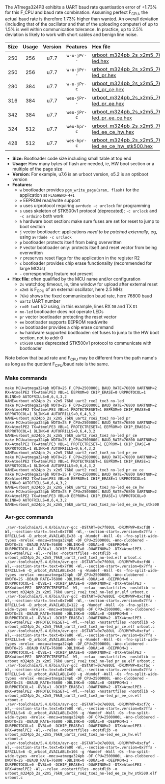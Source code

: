 The ATmega324PB exhibits a UART baud rate quantisation error of +1.73% for this F_CPU and baud rate combination. Assuming perfect F<sub>CPU</sub>, the actual baud rate is therefore 1.73% higher than wanted. An overall deviation (including that of the oscillator and that of the uploading computer) of up to 1.5% is well within communication tolerance. In practice, up to 2.5% deviation is likely to work with short cables and benign line noise.

|Size|Usage|Version|Features|Hex file|
|:-:|:-:|:-:|:-:|:--|
|250|256|u7.7|`w-u-jPr--`|[urboot_m324pb_2s_x2m5_76k8_uart2_rxe2_txe3_no-led.hex](https://raw.githubusercontent.com/stefanrueger/urboot.hex/main/mcus/atmega324pb/watchdog_2_s/external_oscillator/+2m500000_hz/++76k8_baud/uart2_rxe2_txe3/no-led/urboot_m324pb_2s_x2m5_76k8_uart2_rxe2_txe3_no-led.hex)|
|250|256|u7.7|`w-u-jPr--`|[urboot_m324pb_2s_x2m5_76k8_uart2_rxe2_txe3_no-led_pr.hex](https://raw.githubusercontent.com/stefanrueger/urboot.hex/main/mcus/atmega324pb/watchdog_2_s/external_oscillator/+2m500000_hz/++76k8_baud/uart2_rxe2_txe3/no-led/urboot_m324pb_2s_x2m5_76k8_uart2_rxe2_txe3_no-led_pr.hex)|
|280|384|u7.7|`w-u-jPr-c`|[urboot_m324pb_2s_x2m5_76k8_uart2_rxe2_txe3_no-led_pr_ce.hex](https://raw.githubusercontent.com/stefanrueger/urboot.hex/main/mcus/atmega324pb/watchdog_2_s/external_oscillator/+2m500000_hz/++76k8_baud/uart2_rxe2_txe3/no-led/urboot_m324pb_2s_x2m5_76k8_uart2_rxe2_txe3_no-led_pr_ce.hex)|
|316|384|u7.7|`weu-jPr--`|[urboot_m324pb_2s_x2m5_76k8_uart2_rxe2_txe3_no-led_pr_ee.hex](https://raw.githubusercontent.com/stefanrueger/urboot.hex/main/mcus/atmega324pb/watchdog_2_s/external_oscillator/+2m500000_hz/++76k8_baud/uart2_rxe2_txe3/no-led/urboot_m324pb_2s_x2m5_76k8_uart2_rxe2_txe3_no-led_pr_ee.hex)|
|342|384|u7.7|`weu-jPr-c`|[urboot_m324pb_2s_x2m5_76k8_uart2_rxe2_txe3_no-led_pr_ee_ce.hex](https://raw.githubusercontent.com/stefanrueger/urboot.hex/main/mcus/atmega324pb/watchdog_2_s/external_oscillator/+2m500000_hz/++76k8_baud/uart2_rxe2_txe3/no-led/urboot_m324pb_2s_x2m5_76k8_uart2_rxe2_txe3_no-led_pr_ee_ce.hex)|
|324|512|u7.7|`weu-hpr-c`|[urboot_m324pb_2s_x2m5_76k8_uart2_rxe2_txe3_no-led_ee_ce_hw.hex](https://raw.githubusercontent.com/stefanrueger/urboot.hex/main/mcus/atmega324pb/watchdog_2_s/external_oscillator/+2m500000_hz/++76k8_baud/uart2_rxe2_txe3/no-led/urboot_m324pb_2s_x2m5_76k8_uart2_rxe2_txe3_no-led_ee_ce_hw.hex)|
|428|512|u7.7|`wes-hpr-c`|[urboot_m324pb_2s_x2m5_76k8_uart2_rxe2_txe3_no-led_ee_ce_hw_stk500.hex](https://raw.githubusercontent.com/stefanrueger/urboot.hex/main/mcus/atmega324pb/watchdog_2_s/external_oscillator/+2m500000_hz/++76k8_baud/uart2_rxe2_txe3/no-led/urboot_m324pb_2s_x2m5_76k8_uart2_rxe2_txe3_no-led_ee_ce_hw_stk500.hex)|

- **Size:** Bootloader code size including small table at top end
- **Usage:** How many bytes of flash are needed, ie, HW boot section or a multiple of the page size
- **Version:** For example, u7.6 is an urboot version, o5.2 is an optiboot version
- **Features:**
  + `w` bootloader provides `pgm_write_page(sram, flash)` for the application at `FLASHEND-4+1`
  + `e` EEPROM read/write support
  + `u` uses urprotocol requiring `avrdude -c urclock` for programming
  + `s` uses skeleton of STK500v1 protocol (deprecated); `-c urclock` and `-c arduino` both work
  + `h` hardware boot section: make sure fuses are set for reset to jump to boot section
  + `j` vector bootloader: applications *need to be patched externally*, eg, using `avrdude -c urclock`
  + `p` bootloader protects itself from being overwritten
  + `P` vector bootloader only: protects itself and reset vector from being overwritten
  + `r` preserves reset flags for the application in the register R2
  + `c` bootloader provides chip erase functionality (recommended for large MCUs)
  + `-` corresponding feature not present
- **Hex file:** often qualified by the MCU name and/or configuration
  + `2s` watchdog timeout, ie, time window for upload after external reset
  + `x2m5` is F<sub>CPU</sub> of an external oscillator, here 2.5 MHz
  + `76k8` shows the fixed communication baud rate, here 76800 baud
  + `uart2` UART number
  + `rxd0 txd1` I/O using, in this example, lines RX `D0` and TX `D1`
  + `no-led` bootloader does not operate LEDs
  + `pr` vector bootloader protecting the reset vector
  + `ee` bootloader supports EEPROM read/write
  + `ce` bootloader provides a chip erase command
  + `hw` hardware supported bootloader: set fuses to jump to the HW boot section, not to addr 0
  + `stk500` uses deprecated STK500v1 protocol to communicate with bootloader


Note below that baud rate and F<sub>CPU</sub> may be different from the path name's as long as the quotient F<sub>CPU</sub>/baud rate is the same.

### Make commands
```
make MCU=atmega324pb WDTO=2S F_CPU=2500000L BAUD_RATE=76800 UARTNUM=2 RX=AtmelPE2 TX=AtmelPE3 VBL=1 EEPROM=0 CHIP_ERASE=0 URPROTOCOL=1 BLINK=0 AUTOFRILLS=0,6,4,3,2 NAME=urboot_m324pb_2s_x2m5_76k8_uart2_rxe2_txe3_no-led
make MCU=atmega324pb WDTO=2S F_CPU=2500000L BAUD_RATE=76800 UARTNUM=2 RX=AtmelPE2 TX=AtmelPE3 VBL=1 PROTECTRESET=1 EEPROM=0 CHIP_ERASE=0 URPROTOCOL=1 BLINK=0 AUTOFRILLS=0,6,4,3,2 NAME=urboot_m324pb_2s_x2m5_76k8_uart2_rxe2_txe3_no-led_pr
make MCU=atmega324pb WDTO=2S F_CPU=2500000L BAUD_RATE=76800 UARTNUM=2 RX=AtmelPE2 TX=AtmelPE3 VBL=1 PROTECTRESET=1 EEPROM=0 CHIP_ERASE=1 URPROTOCOL=1 BLINK=0 AUTOFRILLS=0,6,4,3,2 NAME=urboot_m324pb_2s_x2m5_76k8_uart2_rxe2_txe3_no-led_pr_ce
make MCU=atmega324pb WDTO=2S F_CPU=2500000L BAUD_RATE=76800 UARTNUM=2 RX=AtmelPE2 TX=AtmelPE3 VBL=1 PROTECTRESET=1 EEPROM=1 CHIP_ERASE=0 URPROTOCOL=1 BLINK=0 AUTOFRILLS=0,6,4,3,2 NAME=urboot_m324pb_2s_x2m5_76k8_uart2_rxe2_txe3_no-led_pr_ee
make MCU=atmega324pb WDTO=2S F_CPU=2500000L BAUD_RATE=76800 UARTNUM=2 RX=AtmelPE2 TX=AtmelPE3 VBL=1 PROTECTRESET=1 EEPROM=1 CHIP_ERASE=1 URPROTOCOL=1 BLINK=0 AUTOFRILLS=0,6,4,3,2 NAME=urboot_m324pb_2s_x2m5_76k8_uart2_rxe2_txe3_no-led_pr_ee_ce
make MCU=atmega324pb WDTO=2S F_CPU=2500000L BAUD_RATE=76800 UARTNUM=2 RX=AtmelPE2 TX=AtmelPE3 VBL=0 EEPROM=1 CHIP_ERASE=1 URPROTOCOL=1 BLINK=0 AUTOFRILLS=0,6,4,3,2 NAME=urboot_m324pb_2s_x2m5_76k8_uart2_rxe2_txe3_no-led_ee_ce_hw
make MCU=atmega324pb WDTO=2S F_CPU=2500000L BAUD_RATE=76800 UARTNUM=2 RX=AtmelPE2 TX=AtmelPE3 VBL=0 EEPROM=1 CHIP_ERASE=1 URPROTOCOL=0 BLINK=0 AUTOFRILLS=0,6,4,3,2 NAME=urboot_m324pb_2s_x2m5_76k8_uart2_rxe2_txe3_no-led_ee_ce_hw_stk500
```

### Avr-gcc commands
```
./avr-toolchain/5.4.0/bin/avr-gcc -DSTART=0x7f00UL -DRJMPWP=0xcfd0 -Wl,--section-start=.text=0x7f00 -Wl,--section-start=.version=0x7ffa -DFRILLS=6 -D_urboot_AVAILABLE=38 -g -Wundef -Wall -Os -fno-split-wide-types -mrelax -mmcu=atmega324pb -DF_CPU=2500000L -Wno-clobbered -DWDTO=2S -DBAUD_RATE=76800 -DBLINK=0 -DDUAL=0 -DEEPROM=0 -DURPROTOCOL=1 -DVBL=1 -DCHIP_ERASE=0 -DUARTNUM=2 -DTX=AtmelPE3 -DRX=AtmelPE2 -Wl,--relax -nostartfiles -nostdlib -o urboot_m324pb_2s_x2m5_76k8_uart2_rxe2_txe3_no-led.elf urboot.c
./avr-toolchain/5.4.0/bin/avr-gcc -DSTART=0x7f00UL -DRJMPWP=0xcfd0 -Wl,--section-start=.text=0x7f00 -Wl,--section-start=.version=0x7ffa -DFRILLS=6 -D_urboot_AVAILABLE=24 -g -Wundef -Wall -Os -fno-split-wide-types -mrelax -mmcu=atmega324pb -DF_CPU=2500000L -Wno-clobbered -DWDTO=2S -DBAUD_RATE=76800 -DBLINK=0 -DDUAL=0 -DEEPROM=0 -DURPROTOCOL=1 -DVBL=1 -DCHIP_ERASE=0 -DUARTNUM=2 -DTX=AtmelPE3 -DRX=AtmelPE2 -DPROTECTRESET=1 -Wl,--relax -nostartfiles -nostdlib -o urboot_m324pb_2s_x2m5_76k8_uart2_rxe2_txe3_no-led_pr.elf urboot.c
./avr-toolchain/5.4.0/bin/avr-gcc -DSTART=0x7e80UL -DRJMPWP=0xcf9d -Wl,--section-start=.text=0x7e80 -Wl,--section-start=.version=0x7ffa -DFRILLS=6 -D_urboot_AVAILABLE=122 -g -Wundef -Wall -Os -fno-split-wide-types -mrelax -mmcu=atmega324pb -DF_CPU=2500000L -Wno-clobbered -DWDTO=2S -DBAUD_RATE=76800 -DBLINK=0 -DDUAL=0 -DEEPROM=0 -DURPROTOCOL=1 -DVBL=1 -DCHIP_ERASE=1 -DUARTNUM=2 -DTX=AtmelPE3 -DRX=AtmelPE2 -DPROTECTRESET=1 -Wl,--relax -nostartfiles -nostdlib -o urboot_m324pb_2s_x2m5_76k8_uart2_rxe2_txe3_no-led_pr_ce.elf urboot.c
./avr-toolchain/5.4.0/bin/avr-gcc -DSTART=0x7e80UL -DRJMPWP=0xcfaf -Wl,--section-start=.text=0x7e80 -Wl,--section-start=.version=0x7ffa -DFRILLS=6 -D_urboot_AVAILABLE=86 -g -Wundef -Wall -Os -fno-split-wide-types -mrelax -mmcu=atmega324pb -DF_CPU=2500000L -Wno-clobbered -DWDTO=2S -DBAUD_RATE=76800 -DBLINK=0 -DDUAL=0 -DEEPROM=1 -DURPROTOCOL=1 -DVBL=1 -DCHIP_ERASE=0 -DUARTNUM=2 -DTX=AtmelPE3 -DRX=AtmelPE2 -DPROTECTRESET=1 -Wl,--relax -nostartfiles -nostdlib -o urboot_m324pb_2s_x2m5_76k8_uart2_rxe2_txe3_no-led_pr_ee.elf urboot.c
./avr-toolchain/5.4.0/bin/avr-gcc -DSTART=0x7e80UL -DRJMPWP=0xcfbc -Wl,--section-start=.text=0x7e80 -Wl,--section-start=.version=0x7ffa -DFRILLS=6 -D_urboot_AVAILABLE=60 -g -Wundef -Wall -Os -fno-split-wide-types -mrelax -mmcu=atmega324pb -DF_CPU=2500000L -Wno-clobbered -DWDTO=2S -DBAUD_RATE=76800 -DBLINK=0 -DDUAL=0 -DEEPROM=1 -DURPROTOCOL=1 -DVBL=1 -DCHIP_ERASE=1 -DUARTNUM=2 -DTX=AtmelPE3 -DRX=AtmelPE2 -DPROTECTRESET=1 -Wl,--relax -nostartfiles -nostdlib -o urboot_m324pb_2s_x2m5_76k8_uart2_rxe2_txe3_no-led_pr_ee_ce.elf urboot.c
./avr-toolchain/5.4.0/bin/avr-gcc -DSTART=0x7e00UL -DRJMPWP=0xcf7c -Wl,--section-start=.text=0x7e00 -Wl,--section-start=.version=0x7ffa -DFRILLS=6 -D_urboot_AVAILABLE=206 -g -Wundef -Wall -Os -fno-split-wide-types -mrelax -mmcu=atmega324pb -DF_CPU=2500000L -Wno-clobbered -DWDTO=2S -DBAUD_RATE=76800 -DBLINK=0 -DDUAL=0 -DEEPROM=1 -DURPROTOCOL=1 -DVBL=0 -DCHIP_ERASE=1 -DUARTNUM=2 -DTX=AtmelPE3 -DRX=AtmelPE2 -Wl,--relax -nostartfiles -nostdlib -o urboot_m324pb_2s_x2m5_76k8_uart2_rxe2_txe3_no-led_ee_ce_hw.elf urboot.c
./avr-toolchain/5.4.0/bin/avr-gcc -DSTART=0x7e00UL -DRJMPWP=0xcfaf -Wl,--section-start=.text=0x7e00 -Wl,--section-start=.version=0x7ffa -DFRILLS=6 -D_urboot_AVAILABLE=104 -g -Wundef -Wall -Os -fno-split-wide-types -mrelax -mmcu=atmega324pb -DF_CPU=2500000L -Wno-clobbered -DWDTO=2S -DBAUD_RATE=76800 -DBLINK=0 -DDUAL=0 -DEEPROM=1 -DURPROTOCOL=0 -DVBL=0 -DCHIP_ERASE=1 -DUARTNUM=2 -DTX=AtmelPE3 -DRX=AtmelPE2 -Wl,--relax -nostartfiles -nostdlib -o urboot_m324pb_2s_x2m5_76k8_uart2_rxe2_txe3_no-led_ee_ce_hw_stk500.elf urboot.c
```

